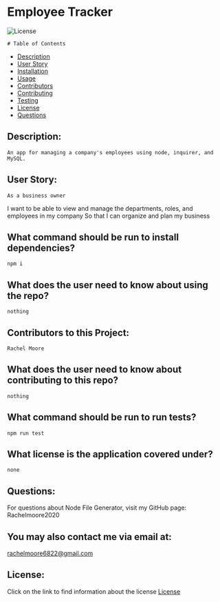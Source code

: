 

  # Employee Tracker

  ![License](https://img.shields.io/badge/License--blue.svg "License Badge")
  


    # Table of Contents

* [Description](#description)
* [User Story](#user-story)
* [Installation](#what-command-should-be-run-to-install-dependencies)
* [Usage](#what-does-the-user-need-to-know-about-using-the-repo)
* [Contributors](#contributors-to-this-project)
* [Contributing](#what-does-the-user-need-to-know-about-contributing-to-this-repo)
* [Testing](#what-command-should-be-run-to-run-tests)
* [License](#what-license-is-the-application-covered-under)
* [Questions](#questions)
    

## Description:
    An app for managing a company's employees using node, inquirer, and MySQL.

## User Story:
    As a business owner
I want to be able to view and manage the departments, roles, and employees in my company
So that I can organize and plan my business

## What command should be run to install dependencies?
    npm i

## What does the user need to know about using the repo?
    nothing

## Contributors to this Project:
    Rachel Moore

## What does the user need to know about contributing to this repo?
    nothing

## What command should be run to run tests?
    npm run test

## What license is the application covered under?
    none

## Questions:
For questions about Node File Generator, visit my GitHub page:
    Rachelmoore2020
  
  ## You may also contact me via email at:
  rachelmoore6822@gmail.com
  
  ## License:
  Click on the link to find information about the license
  [License](https://opensource.org/licenses/)
